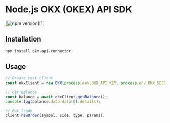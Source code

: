 # Node.js OKX (OKEX) API SDK

[![npm version](https://img.shields.io/npm/v/okx-api-connector)][1]

## Installation

```bash
npm install okx-api-connector
```

## Usage

```js
// Create rest client
const okxClient = new OKX(process.env.OKX_API_KEY, process.env.OKX_SECRET_KEY, process.env.OKX_API_PASSWD);

// Get balance
const balance = await okxClient.getBalance();
console.log(balance.data.data[0].details);

// Put trade
client.newOrder(symbol, side, type, params);
```